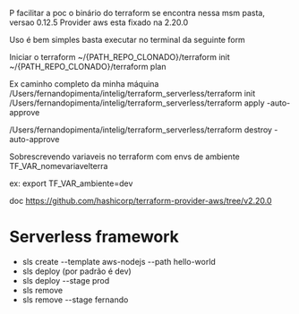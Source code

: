 
P facilitar a poc o binário do terraform se encontra nessa msm pasta, versao 0.12.5
Provider aws esta fixado na 2.20.0

Uso é bem simples basta executar no terminal da seguinte form

Iniciar o terraform
~/{PATH_REPO_CLONADO}/terraform init 
~/{PATH_REPO_CLONADO}/terraform plan

Ex caminho completo da minha máquina
/Users/fernandopimenta/intelig/terraform_serverless/terraform init
/Users/fernandopimenta/intelig/terraform_serverless/terraform apply -auto-approve

/Users/fernandopimenta/intelig/terraform_serverless/terraform destroy -auto-approve


Sobrescrevendo variaveis no terraform com envs de ambiente
TF_VAR_nomevariavelterra

ex:
export TF_VAR_ambiente=dev

doc
https://github.com/hashicorp/terraform-provider-aws/tree/v2.20.0


# Serverless framework
- sls create --template aws-nodejs --path hello-world
- sls deploy (por padrão é dev)
- sls deploy --stage prod
- sls remove
- sls remove --stage fernando